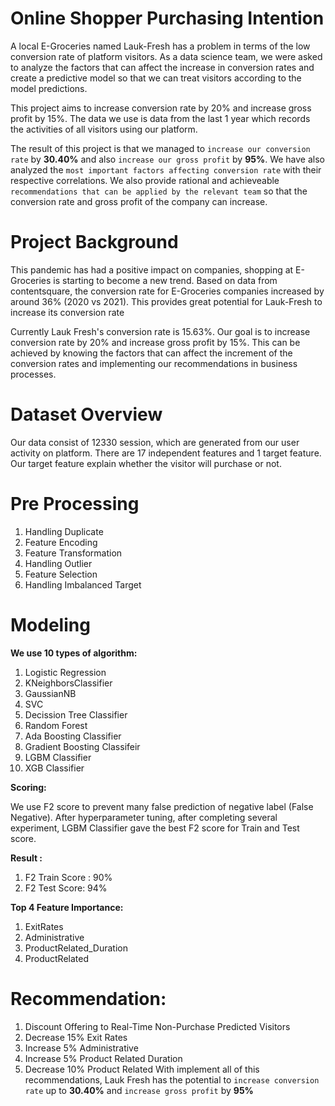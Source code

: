 # Online Shopper Purchasing Intention
A local E-Groceries named Lauk-Fresh has a problem in terms of the low conversion rate of platform visitors. As a data science team, we were asked to analyze the factors that can affect the increase in conversion rates and create a predictive model so that we can treat visitors according to the model predictions.

This project aims to increase conversion rate by 20% and increase gross profit by 15%. The data we use is data from the last 1 year which records the activities of all visitors using our platform.

The result of this project is that we managed to `increase our conversion rate` by **30.40%** and also `increase our gross profit` by **95%**. We have also analyzed the `most important factors affecting conversion rate` with their respective correlations. We also provide rational and achieveable `recommendations that can be applied by the relevant team` so that the conversion rate and gross profit of the company can increase.


# Project Background
This pandemic has had a positive impact on companies, shopping at E-Groceries is starting to become a new trend. Based on data from contentsquare, the conversion rate for E-Groceries companies increased by around 36% (2020 vs 2021). This provides great potential for Lauk-Fresh to increase its conversion rate

Currently Lauk Fresh's conversion rate is 15.63%. Our goal is to increase conversion rate by 20% and increase gross profit by 15%. This can be achieved by knowing the factors that can affect the increment of the conversion rates and implementing our recommendations in business processes.

# Dataset Overview
Our data consist of 12330 session, which are generated from our user activity on platform. There are 17 independent features and 1 target feature. Our target feature explain whether the visitor will purchase or not. 

# Pre Processing
1. Handling Duplicate
2. Feature Encoding
3. Feature Transformation
4. Handling Outlier
5. Feature Selection 
6. Handling Imbalanced Target

# Modeling
**We use 10 types of algorithm:**

1. Logistic Regression
2. KNeighborsClassifier
3. GaussianNB
4. SVC
5. Decission Tree Classifier
6. Random Forest
7. Ada Boosting Classifier
8. Gradient Boosting Classifeir
9. LGBM Classifier
10. XGB Classifier


**Scoring:**

We use F2 score to prevent many false prediction of negative label (False Negative). After hyperparameter tuning, after completing several experiment, LGBM Classifier gave the best F2 score for Train and Test score.

**Result :**
1. F2 Train Score : 90%
2. F2 Test Score: 94%

**Top 4 Feature Importance:**
1. ExitRates
2. Administrative
3. ProductRelated_Duration
4. ProductRelated

# Recommendation:
1. Discount Offering to Real-Time Non-Purchase Predicted Visitors
2. Decrease 15% Exit Rates
3. Increase 5% Administrative
4. Increase 5% Product Related Duration
5. Decrease 10% Product Related
With implement all of this recommendations, Lauk Fresh has the potential to `increase conversion rate` up to **30.40%** and `increase gross profit` by **95%**
